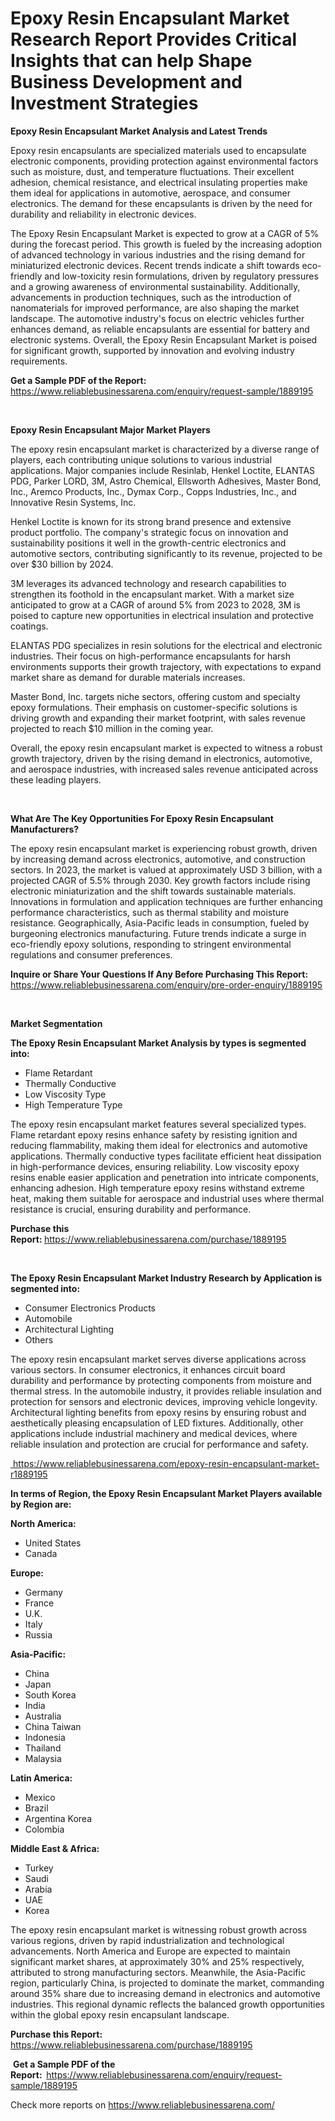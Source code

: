 <p><h1>Epoxy Resin Encapsulant Market Research Report Provides Critical Insights that can help Shape Business Development and Investment Strategies</h1></p><p><strong>Epoxy Resin Encapsulant Market Analysis and Latest Trends</strong></p>
<p><p>Epoxy resin encapsulants are specialized materials used to encapsulate electronic components, providing protection against environmental factors such as moisture, dust, and temperature fluctuations. Their excellent adhesion, chemical resistance, and electrical insulating properties make them ideal for applications in automotive, aerospace, and consumer electronics. The demand for these encapsulants is driven by the need for durability and reliability in electronic devices.</p><p>The Epoxy Resin Encapsulant Market is expected to grow at a CAGR of 5% during the forecast period. This growth is fueled by the increasing adoption of advanced technology in various industries and the rising demand for miniaturized electronic devices. Recent trends indicate a shift towards eco-friendly and low-toxicity resin formulations, driven by regulatory pressures and a growing awareness of environmental sustainability. Additionally, advancements in production techniques, such as the introduction of nanomaterials for improved performance, are also shaping the market landscape. The automotive industry's focus on electric vehicles further enhances demand, as reliable encapsulants are essential for battery and electronic systems. Overall, the Epoxy Resin Encapsulant Market is poised for significant growth, supported by innovation and evolving industry requirements.</p></p>
<p><strong>Get a Sample PDF of the Report:&nbsp;</strong> <a href="https://www.reliablebusinessarena.com/enquiry/request-sample/1889195?utm_campaign=2383&utm_medium=2&utm_source=Github&utm_content=ia&utm_term=28032025&utm_id=epoxy-resin-encapsulant">https://www.reliablebusinessarena.com/enquiry/request-sample/1889195</a></p>
<p>&nbsp;</p>
<p><strong>Epoxy Resin Encapsulant Major Market Players</strong></p>
<p><p>The epoxy resin encapsulant market is characterized by a diverse range of players, each contributing unique solutions to various industrial applications. Major companies include Resinlab, Henkel Loctite, ELANTAS PDG, Parker LORD, 3M, Astro Chemical, Ellsworth Adhesives, Master Bond, Inc., Aremco Products, Inc., Dymax Corp., Copps Industries, Inc., and Innovative Resin Systems, Inc.</p><p>Henkel Loctite is known for its strong brand presence and extensive product portfolio. The company's strategic focus on innovation and sustainability positions it well in the growth-centric electronics and automotive sectors, contributing significantly to its revenue, projected to be over $30 billion by 2024.</p><p>3M leverages its advanced technology and research capabilities to strengthen its foothold in the encapsulant market. With a market size anticipated to grow at a CAGR of around 5% from 2023 to 2028, 3M is poised to capture new opportunities in electrical insulation and protective coatings.</p><p>ELANTAS PDG specializes in resin solutions for the electrical and electronic industries. Their focus on high-performance encapsulants for harsh environments supports their growth trajectory, with expectations to expand market share as demand for durable materials increases.</p><p>Master Bond, Inc. targets niche sectors, offering custom and specialty epoxy formulations. Their emphasis on customer-specific solutions is driving growth and expanding their market footprint, with sales revenue projected to reach $10 million in the coming year.</p><p>Overall, the epoxy resin encapsulant market is expected to witness a robust growth trajectory, driven by the rising demand in electronics, automotive, and aerospace industries, with increased sales revenue anticipated across these leading players.</p></p>
<p>&nbsp;</p>
<p><strong>What Are The Key Opportunities For Epoxy Resin Encapsulant Manufacturers?</strong></p>
<p><p>The epoxy resin encapsulant market is experiencing robust growth, driven by increasing demand across electronics, automotive, and construction sectors. In 2023, the market is valued at approximately USD 3 billion, with a projected CAGR of 5.5% through 2030. Key growth factors include rising electronic miniaturization and the shift towards sustainable materials. Innovations in formulation and application techniques are further enhancing performance characteristics, such as thermal stability and moisture resistance. Geographically, Asia-Pacific leads in consumption, fueled by burgeoning electronics manufacturing. Future trends indicate a surge in eco-friendly epoxy solutions, responding to stringent environmental regulations and consumer preferences.</p></p>
<p><strong>Inquire or Share Your Questions If Any Before Purchasing This Report:</strong> <a href="https://www.reliablebusinessarena.com/enquiry/pre-order-enquiry/1889195?utm_campaign=2383&utm_medium=2&utm_source=Github&utm_content=ia&utm_term=28032025&utm_id=epoxy-resin-encapsulant">https://www.reliablebusinessarena.com/enquiry/pre-order-enquiry/1889195</a></p>
<p>&nbsp;</p>
<p><strong>Market Segmentation</strong></p>
<p><strong>The Epoxy Resin Encapsulant Market Analysis by types is segmented into:</strong></p>
<p><ul><li>Flame Retardant</li><li>Thermally Conductive</li><li>Low Viscosity Type</li><li>High Temperature Type</li></ul></p>
<p><p>The epoxy resin encapsulant market features several specialized types. Flame retardant epoxy resins enhance safety by resisting ignition and reducing flammability, making them ideal for electronics and automotive applications. Thermally conductive types facilitate efficient heat dissipation in high-performance devices, ensuring reliability. Low viscosity epoxy resins enable easier application and penetration into intricate components, enhancing adhesion. High temperature epoxy resins withstand extreme heat, making them suitable for aerospace and industrial uses where thermal resistance is crucial, ensuring durability and performance.</p></p>
<p><strong>Purchase this Report:&nbsp;</strong><a href="https://www.reliablebusinessarena.com/purchase/1889195?utm_campaign=2383&utm_medium=2&utm_source=Github&utm_content=ia&utm_term=28032025&utm_id=epoxy-resin-encapsulant">https://www.reliablebusinessarena.com/purchase/1889195</a></p>
<p>&nbsp;</p>
<p><strong>The Epoxy Resin Encapsulant Market Industry Research by Application is segmented into:</strong></p>
<p><ul><li>Consumer Electronics Products</li><li>Automobile</li><li>Architectural Lighting</li><li>Others</li></ul></p>
<p><p>The epoxy resin encapsulant market serves diverse applications across various sectors. In consumer electronics, it enhances circuit board durability and performance by protecting components from moisture and thermal stress. In the automobile industry, it provides reliable insulation and protection for sensors and electronic devices, improving vehicle longevity. Architectural lighting benefits from epoxy resins by ensuring robust and aesthetically pleasing encapsulation of LED fixtures. Additionally, other applications include industrial machinery and medical devices, where reliable insulation and protection are crucial for performance and safety.</p></p>
<p><a href="https://www.reliablebusinessarena.com/epoxy-resin-encapsulant-market-r1889195?utm_campaign=2383&utm_medium=2&utm_source=Github&utm_content=ia&utm_term=28032025&utm_id=epoxy-resin-encapsulant">&nbsp;https://www.reliablebusinessarena.com/epoxy-resin-encapsulant-market-r1889195</a></p>
<p><strong>In terms of Region, the Epoxy Resin Encapsulant Market Players available by Region are:</strong></p>
<p>
    <p> <strong> North America: </strong>
        <ul>
            <li>United States</li>
            <li>Canada</li>
        </ul>
        </p> 
    <p> <strong> Europe: </strong>
        <ul>
            <li>Germany</li>
            <li>France</li>
            <li>U.K.</li>
            <li>Italy</li>
            <li>Russia</li>
        </ul>
        </p> 
    <p> <strong> Asia-Pacific: </strong>
        <ul>
            <li>China</li>
            <li>Japan</li>
            <li>South Korea</li>
            <li>India</li>
            <li>Australia</li>
            <li>China Taiwan</li>
            <li>Indonesia</li>
            <li>Thailand</li>
            <li>Malaysia</li>
        </ul>
        </p> 
    <p> <strong> Latin America: </strong>
        <ul>
            <li>Mexico</li>
            <li>Brazil</li>
            <li>Argentina Korea</li>
            <li>Colombia</li>
        </ul>
        </p> 
    <p> <strong> Middle East & Africa: </strong>
        <ul>
            <li>Turkey</li>
            <li>Saudi</li>
            <li>Arabia</li>
            <li>UAE</li>
            <li>Korea</li>
        </ul>
    </p>
    </p>
<p><p>The epoxy resin encapsulant market is witnessing robust growth across various regions, driven by rapid industrialization and technological advancements. North America and Europe are expected to maintain significant market shares, at approximately 30% and 25% respectively, attributed to strong manufacturing sectors. Meanwhile, the Asia-Pacific region, particularly China, is projected to dominate the market, commanding around 35% share due to increasing demand in electronics and automotive industries. This regional dynamic reflects the balanced growth opportunities within the global epoxy resin encapsulant landscape.</p></p>
<p><strong>Purchase this Report: </strong><a href="https://www.reliablebusinessarena.com/purchase/1889195?utm_campaign=2383&utm_medium=2&utm_source=Github&utm_content=ia&utm_term=28032025&utm_id=epoxy-resin-encapsulant">https://www.reliablebusinessarena.com/purchase/1889195</a></p>
<p>&nbsp;<strong>Get a Sample PDF of the Report:&nbsp;&nbsp;</strong><a href="https://www.reliablebusinessarena.com/enquiry/request-sample/1889195?utm_campaign=2383&utm_medium=2&utm_source=Github&utm_content=ia&utm_term=28032025&utm_id=epoxy-resin-encapsulant">https://www.reliablebusinessarena.com/enquiry/request-sample/1889195</a></p>
<p><strong></strong></p>
<p>Check more reports on <a href="https://www.reliablebusinessarena.com/?utm_campaign=2383&utm_medium=2&utm_source=Github&utm_content=ia&utm_term=28032025&utm_id=epoxy-resin-encapsulant">https://www.reliablebusinessarena.com/</a></p>